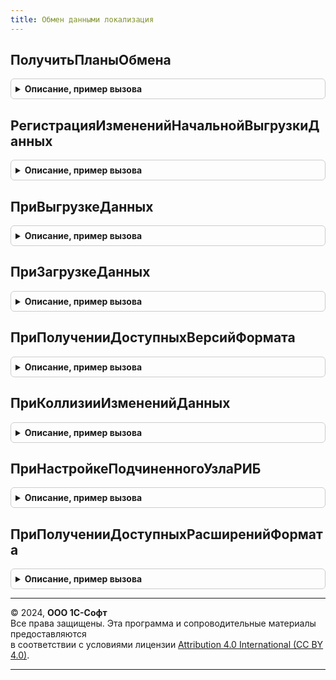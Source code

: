 ```yaml
---
title: Обмен данными локализация
---
```



## ПолучитьПланыОбмена
<details style="margin: 1em 0; padding: 0.5em; border: 1px solid #ccc; border-radius: 6px;">

<summary style="font-weight: bold; cursor: pointer;">Описание, пример вызова</summary>

```bsl

// Определяет список планов обмена, которые используют функционал подсистемы обмена данными.
//
// см. ОбменДаннымиПереопределяемый.ПолучитьПланыОбмена
//
Процедура ПолучитьПланыОбмена(ПланыОбменаПодсистемы) Экспорт
```

Пример вызова
```bsl
ОбменДаннымиЛокализация.ПолучитьПланыОбмена(ПланыОбменаПодсистемы) 
```
</details>

## РегистрацияИзмененийНачальнойВыгрузкиДанных
<details style="margin: 1em 0; padding: 0.5em; border: 1px solid #ccc; border-radius: 6px;">

<summary style="font-weight: bold; cursor: pointer;">Описание, пример вызова</summary>

```bsl

// Обработчик регистрации изменений для начальной выгрузки данных.
//
// см. ОбменДаннымиПереопределяемый.РегистрацияИзмененийНачальнойВыгрузкиДанных
//
Процедура РегистрацияИзмененийНачальнойВыгрузкиДанных(Знач Получатель, СтандартнаяОбработка, Отбор) Экспорт
```

Пример вызова
```bsl
ОбменДаннымиЛокализация.РегистрацияИзмененийНачальнойВыгрузкиДанных(Получатель, СтандартнаяОбработка, Отбор) 
```
</details>

## ПриВыгрузкеДанных
<details style="margin: 1em 0; padding: 0.5em; border: 1px solid #ccc; border-radius: 6px;">

<summary style="font-weight: bold; cursor: pointer;">Описание, пример вызова</summary>

```bsl

// Обработчик при выгрузке данных.
// см. ОбменДаннымиПереопределяемый.ПриВыгрузкеДанных
Процедура ПриВыгрузкеДанных(СтандартнаяОбработка, Экспорт
```

Пример вызова
```bsl
ОбменДаннымиЛокализация.ПриВыгрузкеДанных(СтандартнаяОбработка, );
```
</details>

## ПриЗагрузкеДанных
<details style="margin: 1em 0; padding: 0.5em; border: 1px solid #ccc; border-radius: 6px;">

<summary style="font-weight: bold; cursor: pointer;">Описание, пример вызова</summary>

```bsl


// Обработчик при загрузке данных.
// см. ОбменДаннымиПереопределяемый.ПриЗагрузкеДанных
Процедура ПриЗагрузкеДанных(СтандартнаяОбработка, Экспорт
```

Пример вызова
```bsl
ОбменДаннымиЛокализация.ПриЗагрузкеДанных(СтандартнаяОбработка, );
```
</details>

## ПриПолученииДоступныхВерсийФормата
<details style="margin: 1em 0; padding: 0.5em; border: 1px solid #ccc; border-radius: 6px;">

<summary style="font-weight: bold; cursor: pointer;">Описание, пример вызова</summary>

```bsl

// Получает доступные для использования версии универсального формата EnterpriseData.
//
// см. ОбменДаннымиПереопределяемый.ПриПолученииДоступныхВерсийФормата
//
Процедура ПриПолученииДоступныхВерсийФормата(ВерсииФормата) Экспорт
```

Пример вызова
```bsl
ОбменДаннымиЛокализация.ПриПолученииДоступныхВерсийФормата(ВерсииФормата) 
```
</details>

## ПриКоллизииИзмененийДанных
<details style="margin: 1em 0; padding: 0.5em; border: 1px solid #ccc; border-radius: 6px;">

<summary style="font-weight: bold; cursor: pointer;">Описание, пример вызова</summary>

```bsl

// Обработчик при коллизии изменений данных.
// см. ОбменДаннымиПереопределяемый.ПриКоллизииИзмененийДанных
//
Процедура ПриКоллизииИзмененийДанных(Знач ЭлементДанных, ПолучениеЭлемента, Знач Отправитель, Знач ПолучениеОтГлавного) Экспорт
```

Пример вызова
```bsl
ОбменДаннымиЛокализация.ПриКоллизииИзмененийДанных(ЭлементДанных, ПолучениеЭлемента, Отправитель, ПолучениеОтГлавного) 
```
</details>

## ПриНастройкеПодчиненногоУзлаРИБ
<details style="margin: 1em 0; padding: 0.5em; border: 1px solid #ccc; border-radius: 6px;">

<summary style="font-weight: bold; cursor: pointer;">Описание, пример вызова</summary>

```bsl

// Обработчик начальной настройки ИБ после создания узла РИБ.
// Вызывается в момент первого запуска подчиненного узла РИБ (в том числе АРМ).
//
Процедура ПриНастройкеПодчиненногоУзлаРИБ() Экспорт
```

Пример вызова
```bsl
ОбменДаннымиЛокализация.ПриНастройкеПодчиненногоУзлаРИБ() 
```
</details>

## ПриПолученииДоступныхРасширенийФормата
<details style="margin: 1em 0; padding: 0.5em; border: 1px solid #ccc; border-radius: 6px;">

<summary style="font-weight: bold; cursor: pointer;">Описание, пример вызова</summary>

```bsl


// Получает доступные для использования расширения универсального формата EnterpriseData.
// см. ОбменДаннымиПереопределяемый.ПриПолученииДоступныхРасширенийФормата
//
Процедура ПриПолученииДоступныхРасширенийФормата(РасширенияФормата) Экспорт
```

Пример вызова
```bsl
ОбменДаннымиЛокализация.ПриПолученииДоступныхРасширенийФормата(РасширенияФормата) 
```
</details>

---

© 2024, **ООО 1С-Софт**  
Все права защищены. Эта программа и сопроводительные материалы предоставляются  
в соответствии с условиями лицензии [Attribution 4.0 International (CC BY 4.0)](https://creativecommons.org/licenses/by/4.0/legalcode).

---
